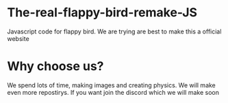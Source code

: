 # The-real-flappy-bird-remake-JS
Javascript code for flappy bird.
We are trying are best to make this a official website
# Why choose us?
We spend lots of time, making images and creating physics.
We will make even more repostirys. If you want join the discord which we will make soon

